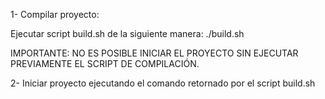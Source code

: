 1- Compilar proyecto:

Ejecutar script build.sh de la siguiente manera: 
./build.sh

IMPORTANTE: NO ES POSIBLE INICIAR EL PROYECTO SIN EJECUTAR PREVIAMENTE EL SCRIPT DE COMPILACIÓN.

2- Iniciar proyecto ejecutando el comando retornado por el script build.sh
